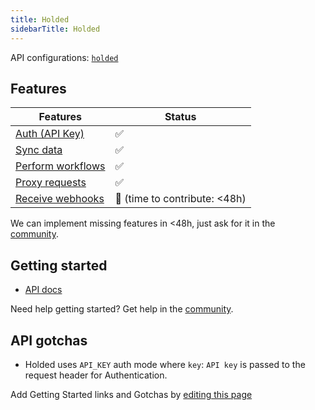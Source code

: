 ```yaml
---
title: Holded
sidebarTitle: Holded
---
```


API configurations: [`holded`](https://terapi.dev/providers.yaml)

## Features

| Features | Status |
| - | - |
| [Auth (API Key)](/integrate/guides/authorize-an-api) | ✅ |
| [Sync data](/integrate/guides/sync-data-from-an-api) | ✅ |
| [Perform workflows](/integrate/guides/perform-workflows-with-an-api) | ✅ |
| [Proxy requests](/integrate/guides/proxy-requests-to-an-api) | ✅ |
| [Receive webhooks](/integrate/guides/receive-webhooks-from-an-api) | 🚫 (time to contribute: &lt;48h) |

We can implement missing features in &lt;48h, just ask for it in the [community](https://terapi.dev/slack).

## Getting started

-   [API docs](https://developers.holded.com/)

Need help getting started? Get help in the [community](https://terapi.dev/slack).

## API gotchas

- Holded uses `API_KEY` auth mode where `key`: `API key` is passed to the request header for Authentication.

Add Getting Started links and Gotchas by [editing this page]()

